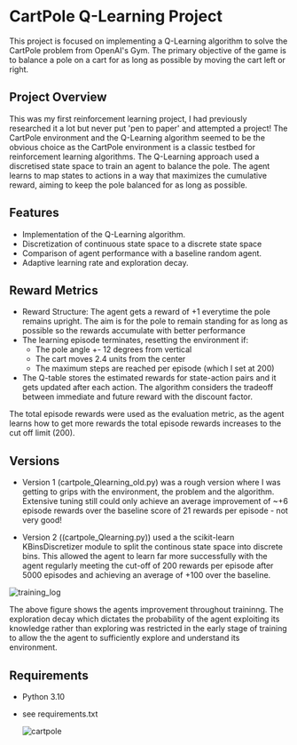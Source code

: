 # CartPole Q-Learning Project

This project is focused on implementing a Q-Learning algorithm to solve the CartPole problem from OpenAI's Gym. The primary objective of the game is to balance a pole on a cart for as long as possible by moving the cart left or right.

## Project Overview
This was my first reinforcement learning project, I had previously researched it a lot but never put 'pen to paper' and attempted a project! The CartPole environment and the Q-Learning algorithm seemed to be the obvious choice as the CartPole environment is a classic testbed for reinforcement learning algorithms. The Q-Learning approach used a discretised state space to train an agent to balance the pole. The agent learns to map states to actions in a way that maximizes the cumulative reward, aiming to keep the pole balanced for as long as possible.

## Features

- Implementation of the Q-Learning algorithm.
- Discretization of continuous state space to a discrete state space
- Comparison of agent performance with a baseline random agent.
- Adaptive learning rate and exploration decay.

## Reward Metrics

- Reward Structure: The agent gets a reward of +1 everytime the pole remains upright. The aim is for the pole to remain standing for as long as possible so the rewards accumulate with better performance
- The learning episode terminates, resetting the environment if:
    - The pole angle +- 12 degrees from vertical
    - The cart moves 2.4 units from the center
    - The maximum steps are reached per episode (which I set at 200)
- The Q-table stores the estimated rewards for state-action pairs and it gets updated after each action. The algorithm considers the tradeoff between immediate and future reward with the discount factor. 

The total episode rewards were used as the evaluation metric, as the agent learns how to get more rewards the total episode rewards increases to the cut off limit (200).

## Versions

- Version 1 (cartpole_Qlearning_old.py) was a rough version where I was getting to grips with the environment, the problem and the algorithm. Extensive tuning still could only achieve an average improvement of ~+6 episode rewards over the baseline score of 21 rewards per episode - not very good!

- Version 2 ((cartpole_Qlearning.py)) used a the scikit-learn KBinsDiscretizer module to split the continous state space into discrete bins. This allowed the agent to learn far more successfully with the agent regularly meeting the cut-off of 200 rewards per episode after 5000 episodes and achieving an average of +100 over the baseline.
  
![training_log](https://github.com/trow-land/Machine-Learning/assets/75323342/f62f97a5-e23f-40d3-8df9-9a5b6bee10a9)

The above figure shows the agents improvement throughout traininng. The exploration decay which dictates the probability of the agent exploiting its knowledge rather than exploring was restricted in the early stage of training to allow the the agent to sufficiently explore and understand its environment.

## Requirements
- Python 3.10
- see requirements.txt
  
  ![cartpole](https://github.com/trow-land/Machine-Learning/assets/75323342/d0198756-c023-4b41-ac16-a673f18c81f2)



